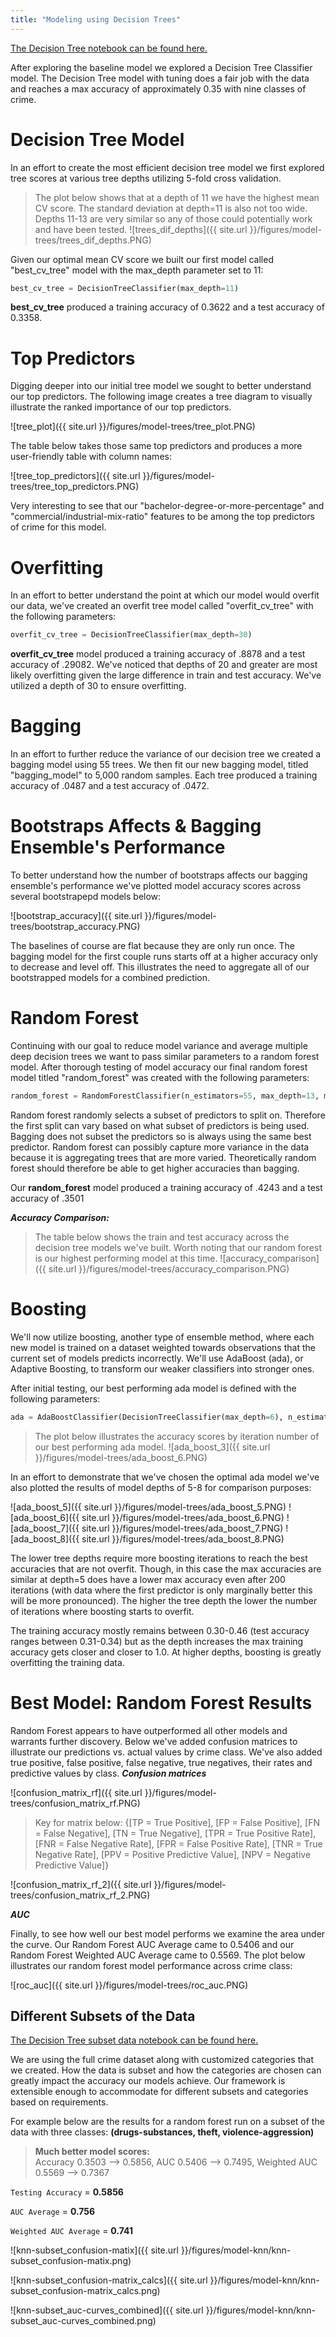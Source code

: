 ```yaml
---
title: "Modeling using Decision Trees"
---
```


[The Decision Tree notebook can be found here.](https://github.com/sedelmeyer/predicting-crime/blob/master/notebooks/031_MODEL_decision_trees.ipynb)

After exploring the baseline model we explored a Decision Tree Classifier model. The Decision Tree model with tuning does a fair job with the data and reaches a max accuracy of approximately 0.35 with nine classes of crime.


# Decision Tree Model
In an effort to create the most efficient decision tree model we first explored tree scores at various tree depths utilizing 5-fold cross validation.

> The plot below shows that at a depth of 11 we have the highest mean CV score. The standard deviation at depth=11 is also not too wide. Depths 11-13 are very similar so any of those could potentially work and have been tested.
![trees_dif_depths]({{ site.url }}/figures/model-trees/trees_dif_depths.PNG)

Given our optimal mean CV score we built our first model called "best_cv_tree" model with the max_depth parameter set to 11:
```py
best_cv_tree = DecisionTreeClassifier(max_depth=11) 
```

**best_cv_tree** produced a training accuracy of 0.3622 and a test accuracy of 0.3358.


# Top Predictors
Digging deeper into our initial tree model we sought to better understand our top predictors. The following image creates a tree diagram to visually illustrate the ranked importance of our top predictors.

![tree_plot]({{ site.url }}/figures/model-trees/tree_plot.PNG)

The table below takes those same top predictors and produces a more user-friendly table with column names:

![tree_top_predictors]({{ site.url }}/figures/model-trees/tree_top_predictors.PNG)

Very interesting to see that our "bachelor-degree-or-more-percentage" and "commercial/industrial-mix-ratio" features to be among the top predictors of crime for this model. 

# Overfitting
In an effort to better understand the point at which our model would overfit our data, we've created an overfit tree model called "overfit_cv_tree" with the following parameters: 
```py
overfit_cv_tree = DecisionTreeClassifier(max_depth=30)
```
**overfit_cv_tree** model produced a training accuracy of .8878 and a test accuracy of .29082. We've noticed that depths of 20 and greater are most likely overfitting given the large difference in train and test accuracy. We've utilized a depth of 30 to ensure overfitting.


# Bagging
In an effort to further reduce the variance of our decision tree we created a bagging model using 55 trees. We then fit our new bagging model, titled "bagging_model" to 5,000 random samples. Each tree produced a training accuracy of .0487 and a test accuracy of .0472.


# Bootstraps Affects & Bagging Ensemble's Performance
To better understand how the number of bootstraps affects our bagging ensemble's performance we've plotted model accuracy scores across several bootstrapepd models below: 

![bootstrap_accuracy]({{ site.url }}/figures/model-trees/bootstrap_accuracy.PNG)

The baselines of course are flat because they are only run once. The bagging model for the first couple runs starts off at a higher accuracy only to decrease and level off. This illustrates the need to aggregate all of our bootstrapped models for a combined prediction.


# Random Forest
Continuing with our goal to reduce model variance and average multiple deep decision trees we want to pass similar parameters to a random forest model. After thorough testing of model accuracy our final random forest model titled "random_forest" was created with the following parameters:

```py
random_forest = RandomForestClassifier(n_estimators=55, max_depth=13, max_features='sqrt')
```
Random forest randomly selects a subset of predictors to split on. Therefore the first split can vary based on what subset of predictors is being used. Bagging does not subset the predictors so is always using the same best predictor. Random forest can possibly capture more variance in the data because it is aggregating trees that are more varied. Theoretically random forest should therefore be able to get higher accuracies than bagging.

Our **random_forest** model produced a training accuracy of .4243 and a test accuracy of  .3501

***Accuracy Comparison:***
> The table below shows the train and test accuracy across the decision tree models we've built. Worth noting that our random forest is our highest performing model at this time.
![accuracy_comparison]({{ site.url }}/figures/model-trees/accuracy_comparison.PNG)

# Boosting

We'll now utilize boosting, another type of ensemble method, where each new model is trained on a dataset weighted towards observations that the current set of models predicts incorrectly. We'll use AdaBoost (ada), or Adaptive Boosting, to transform our weaker classifiers into stronger ones.

After initial testing, our best performing ada model is defined with the following parameters:
```py
ada = AdaBoostClassifier(DecisionTreeClassifier(max_depth=6), n_estimators=200, learning_rate=0.05)
```
> The plot below illustrates the accuracy scores by iteration number of our best performing ada model.
![ada_boost_3]({{ site.url }}/figures/model-trees/ada_boost_6.PNG)

In an effort to demonstrate that we've chosen the optimal ada model we've also plotted the results of model depths of 5-8 for comparison purposes:

![ada_boost_5]({{ site.url }}/figures/model-trees/ada_boost_5.PNG)
![ada_boost_6]({{ site.url }}/figures/model-trees/ada_boost_6.PNG)
![ada_boost_7]({{ site.url }}/figures/model-trees/ada_boost_7.PNG)
![ada_boost_8]({{ site.url }}/figures/model-trees/ada_boost_8.PNG)

The lower tree depths require more boosting iterations to reach the best accuracies that are not overfit. Though, in this case the max accuracies are similar at depth=5 does have a lower max accuracy even after 200 iterations (with data where the first predictor is only marginally better this will be more pronounced). The higher the tree depth the lower the number of iterations where boosting starts to overfit.

The training accuracy mostly remains between 0.30-0.46 (test accuracy ranges between 0.31-0.34) but as the depth increases the max training accuracy gets closer and closer to 1.0. At higher depths, boosting is greatly overfitting the training data. 

# Best Model: Random Forest Results
Random Forest appears to have outperformed all other models and warrants further discovery. Below we've added confusion matrices to illustrate our predictions vs. actual values by crime class. We've also added true positive, false positive, false negative, true negatives, their rates and predictive values by class.
***Confusion matrices***

![confusion_matrix_rf]({{ site.url }}/figures/model-trees/confusion_matrix_rf.PNG)

> Key for matrix below: {[TP = True Positive], [FP = False Positive], [FN = False Negative], [TN = True Negative], [TPR = True Positive Rate], [FNR = False Negative Rate], [FPR = False Positive Rate], [TNR = True Negative Rate], [PPV = Positive Predictive Value], [NPV = Negative Predictive Value]}

![confusion_matrix_rf_2]({{ site.url }}/figures/model-trees/confusion_matrix_rf_2.PNG)


***AUC***

Finally, to see how well our best model performs we examine the area under the curve. Our Random Forest AUC Average came to 0.5406 and our Random Forest Weighted AUC Average came to 0.5569. The plot below illustrates our random forest model performance across crime class:

![roc_auc]({{ site.url }}/figures/model-trees/roc_auc.PNG)

## Different Subsets of the Data
[The Decision Tree subset data notebook can be found here.](https://github.com/sedelmeyer/predicting-crime/blob/master/notebooks/031_MODEL_decision_trees_subset.ipynb)

We are using the full crime dataset along with customized categories that we created.  How the data is subset and how the categories are chosen can greatly impact the accuracy our models achieve.  Our framework is extensible enough to accommodate for different subsets and categories based on requirements.  

For example below are the results for a random forest run on a subset of the data with three classes:
**(drugs-substances, theft, violence-aggression)**

> **Much better model scores:**  
Accuracy 0.3503 --> 0.5856, 
AUC 0.5406 --> 0.7495, 
Weighted AUC 0.5569 --> 0.7367

``Testing Accuracy`` = **0.5856**

``AUC Average`` = **0.756**

``Weighted AUC Average`` = **0.741**

![knn-subset_confusion-matix]({{ site.url }}/figures/model-knn/knn-subset_confusion-matix.png)

![knn-subset_confusion-matrix_calcs]({{ site.url }}/figures/model-knn/knn-subset_confusion-matrix_calcs.png)

![knn-subset_auc-curves_combined]({{ site.url }}/figures/model-knn/knn-subset_auc-curves_combined.png)
